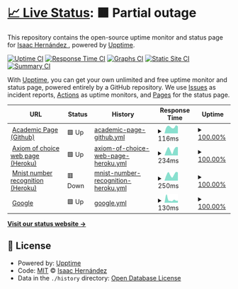 # [📈 Live Status](https://demo.upptime.js.org): <!--live status--> **🟧 Partial outage**

This repository contains the open-source uptime monitor and status page for [Isaac Hernández ](https://axiom-of-choice.herokuapp.com/), powered by [Upptime](https://github.com/upptime/upptime).

[![Uptime CI](https://github.com/axiom-of-choice/uptime/workflows/Uptime%20CI/badge.svg)](https://github.com/axiom-of-choice/uptime/actions?query=workflow%3A%22Uptime+CI%22)
[![Response Time CI](https://github.com/axiom-of-choice/uptime/workflows/Response%20Time%20CI/badge.svg)](https://github.com/axiom-of-choice/uptime/actions?query=workflow%3A%22Response+Time+CI%22)
[![Graphs CI](https://github.com/axiom-of-choice/uptime/workflows/Graphs%20CI/badge.svg)](https://github.com/axiom-of-choice/uptime/actions?query=workflow%3A%22Graphs+CI%22)
[![Static Site CI](https://github.com/axiom-of-choice/uptime/workflows/Static%20Site%20CI/badge.svg)](https://github.com/axiom-of-choice/uptime/actions?query=workflow%3A%22Static+Site+CI%22)
[![Summary CI](https://github.com/axiom-of-choice/uptime/workflows/Summary%20CI/badge.svg)](https://github.com/axiom-of-choice/uptime/actions?query=workflow%3A%22Summary+CI%22)

With [Upptime](https://upptime.js.org), you can get your own unlimited and free uptime monitor and status page, powered entirely by a GitHub repository. We use [Issues](https://github.com/axiom-of-choice/uptime/issues) as incident reports, [Actions](https://github.com/axiom-of-choice/uptime/actions) as uptime monitors, and [Pages](https://demo.upptime.js.org) for the status page.

<!--start: status pages-->
<!-- This summary is generated by Upptime (https://github.com/upptime/upptime) -->
<!-- Do not edit this manually, your changes will be overwritten -->
<!-- prettier-ignore -->
| URL | Status | History | Response Time | Uptime |
| --- | ------ | ------- | ------------- | ------ |
| <img alt="" src="https://favicons.githubusercontent.com/axiom-of-choice.github.io" height="13"> [Academic Page (Github)](https://axiom-of-choice.github.io/) | 🟩 Up | [academic-page-github.yml](https://github.com/axiom-of-choice/uptime/commits/HEAD/history/academic-page-github.yml) | <details><summary><img alt="Response time graph" src="./graphs/academic-page-github/response-time-week.png" height="20"> 116ms</summary><br><a href="https://demo.upptime.js.org/history/academic-page-github"><img alt="Response time 105" src="https://img.shields.io/endpoint?url=https%3A%2F%2Fraw.githubusercontent.com%2Faxiom-of-choice%2Fuptime%2FHEAD%2Fapi%2Facademic-page-github%2Fresponse-time.json"></a><br><a href="https://demo.upptime.js.org/history/academic-page-github"><img alt="24-hour response time 125" src="https://img.shields.io/endpoint?url=https%3A%2F%2Fraw.githubusercontent.com%2Faxiom-of-choice%2Fuptime%2FHEAD%2Fapi%2Facademic-page-github%2Fresponse-time-day.json"></a><br><a href="https://demo.upptime.js.org/history/academic-page-github"><img alt="7-day response time 116" src="https://img.shields.io/endpoint?url=https%3A%2F%2Fraw.githubusercontent.com%2Faxiom-of-choice%2Fuptime%2FHEAD%2Fapi%2Facademic-page-github%2Fresponse-time-week.json"></a><br><a href="https://demo.upptime.js.org/history/academic-page-github"><img alt="30-day response time 96" src="https://img.shields.io/endpoint?url=https%3A%2F%2Fraw.githubusercontent.com%2Faxiom-of-choice%2Fuptime%2FHEAD%2Fapi%2Facademic-page-github%2Fresponse-time-month.json"></a><br><a href="https://demo.upptime.js.org/history/academic-page-github"><img alt="1-year response time 105" src="https://img.shields.io/endpoint?url=https%3A%2F%2Fraw.githubusercontent.com%2Faxiom-of-choice%2Fuptime%2FHEAD%2Fapi%2Facademic-page-github%2Fresponse-time-year.json"></a></details> | <details><summary><a href="https://demo.upptime.js.org/history/academic-page-github">100.00%</a></summary><a href="https://demo.upptime.js.org/history/academic-page-github"><img alt="All-time uptime 100.00%" src="https://img.shields.io/endpoint?url=https%3A%2F%2Fraw.githubusercontent.com%2Faxiom-of-choice%2Fuptime%2FHEAD%2Fapi%2Facademic-page-github%2Fuptime.json"></a><br><a href="https://demo.upptime.js.org/history/academic-page-github"><img alt="24-hour uptime 100.00%" src="https://img.shields.io/endpoint?url=https%3A%2F%2Fraw.githubusercontent.com%2Faxiom-of-choice%2Fuptime%2FHEAD%2Fapi%2Facademic-page-github%2Fuptime-day.json"></a><br><a href="https://demo.upptime.js.org/history/academic-page-github"><img alt="7-day uptime 100.00%" src="https://img.shields.io/endpoint?url=https%3A%2F%2Fraw.githubusercontent.com%2Faxiom-of-choice%2Fuptime%2FHEAD%2Fapi%2Facademic-page-github%2Fuptime-week.json"></a><br><a href="https://demo.upptime.js.org/history/academic-page-github"><img alt="30-day uptime 100.00%" src="https://img.shields.io/endpoint?url=https%3A%2F%2Fraw.githubusercontent.com%2Faxiom-of-choice%2Fuptime%2FHEAD%2Fapi%2Facademic-page-github%2Fuptime-month.json"></a><br><a href="https://demo.upptime.js.org/history/academic-page-github"><img alt="1-year uptime 100.00%" src="https://img.shields.io/endpoint?url=https%3A%2F%2Fraw.githubusercontent.com%2Faxiom-of-choice%2Fuptime%2FHEAD%2Fapi%2Facademic-page-github%2Fuptime-year.json"></a></details>
| <img alt="" src="https://favicons.githubusercontent.com/axiom-of-choice.herokuapp.com" height="13"> [Axiom of choice web page (Heroku)](https://axiom-of-choice.herokuapp.com/) | 🟩 Up | [axiom-of-choice-web-page-heroku.yml](https://github.com/axiom-of-choice/uptime/commits/HEAD/history/axiom-of-choice-web-page-heroku.yml) | <details><summary><img alt="Response time graph" src="./graphs/axiom-of-choice-web-page-heroku/response-time-week.png" height="20"> 234ms</summary><br><a href="https://demo.upptime.js.org/history/axiom-of-choice-web-page-heroku"><img alt="Response time 392" src="https://img.shields.io/endpoint?url=https%3A%2F%2Fraw.githubusercontent.com%2Faxiom-of-choice%2Fuptime%2FHEAD%2Fapi%2Faxiom-of-choice-web-page-heroku%2Fresponse-time.json"></a><br><a href="https://demo.upptime.js.org/history/axiom-of-choice-web-page-heroku"><img alt="24-hour response time 326" src="https://img.shields.io/endpoint?url=https%3A%2F%2Fraw.githubusercontent.com%2Faxiom-of-choice%2Fuptime%2FHEAD%2Fapi%2Faxiom-of-choice-web-page-heroku%2Fresponse-time-day.json"></a><br><a href="https://demo.upptime.js.org/history/axiom-of-choice-web-page-heroku"><img alt="7-day response time 234" src="https://img.shields.io/endpoint?url=https%3A%2F%2Fraw.githubusercontent.com%2Faxiom-of-choice%2Fuptime%2FHEAD%2Fapi%2Faxiom-of-choice-web-page-heroku%2Fresponse-time-week.json"></a><br><a href="https://demo.upptime.js.org/history/axiom-of-choice-web-page-heroku"><img alt="30-day response time 380" src="https://img.shields.io/endpoint?url=https%3A%2F%2Fraw.githubusercontent.com%2Faxiom-of-choice%2Fuptime%2FHEAD%2Fapi%2Faxiom-of-choice-web-page-heroku%2Fresponse-time-month.json"></a><br><a href="https://demo.upptime.js.org/history/axiom-of-choice-web-page-heroku"><img alt="1-year response time 392" src="https://img.shields.io/endpoint?url=https%3A%2F%2Fraw.githubusercontent.com%2Faxiom-of-choice%2Fuptime%2FHEAD%2Fapi%2Faxiom-of-choice-web-page-heroku%2Fresponse-time-year.json"></a></details> | <details><summary><a href="https://demo.upptime.js.org/history/axiom-of-choice-web-page-heroku">100.00%</a></summary><a href="https://demo.upptime.js.org/history/axiom-of-choice-web-page-heroku"><img alt="All-time uptime 86.88%" src="https://img.shields.io/endpoint?url=https%3A%2F%2Fraw.githubusercontent.com%2Faxiom-of-choice%2Fuptime%2FHEAD%2Fapi%2Faxiom-of-choice-web-page-heroku%2Fuptime.json"></a><br><a href="https://demo.upptime.js.org/history/axiom-of-choice-web-page-heroku"><img alt="24-hour uptime 100.00%" src="https://img.shields.io/endpoint?url=https%3A%2F%2Fraw.githubusercontent.com%2Faxiom-of-choice%2Fuptime%2FHEAD%2Fapi%2Faxiom-of-choice-web-page-heroku%2Fuptime-day.json"></a><br><a href="https://demo.upptime.js.org/history/axiom-of-choice-web-page-heroku"><img alt="7-day uptime 100.00%" src="https://img.shields.io/endpoint?url=https%3A%2F%2Fraw.githubusercontent.com%2Faxiom-of-choice%2Fuptime%2FHEAD%2Fapi%2Faxiom-of-choice-web-page-heroku%2Fuptime-week.json"></a><br><a href="https://demo.upptime.js.org/history/axiom-of-choice-web-page-heroku"><img alt="30-day uptime 98.64%" src="https://img.shields.io/endpoint?url=https%3A%2F%2Fraw.githubusercontent.com%2Faxiom-of-choice%2Fuptime%2FHEAD%2Fapi%2Faxiom-of-choice-web-page-heroku%2Fuptime-month.json"></a><br><a href="https://demo.upptime.js.org/history/axiom-of-choice-web-page-heroku"><img alt="1-year uptime 86.88%" src="https://img.shields.io/endpoint?url=https%3A%2F%2Fraw.githubusercontent.com%2Faxiom-of-choice%2Fuptime%2FHEAD%2Fapi%2Faxiom-of-choice-web-page-heroku%2Fuptime-year.json"></a></details>
| <img alt="" src="https://favicons.githubusercontent.com/num-recognizer.herokuapp.com" height="13"> [Mnist number recognition (Heroku)](https://num-recognizer.herokuapp.com/) | 🟥 Down | [mnist-number-recognition-heroku.yml](https://github.com/axiom-of-choice/uptime/commits/HEAD/history/mnist-number-recognition-heroku.yml) | <details><summary><img alt="Response time graph" src="./graphs/mnist-number-recognition-heroku/response-time-week.png" height="20"> 250ms</summary><br><a href="https://demo.upptime.js.org/history/mnist-number-recognition-heroku"><img alt="Response time 294" src="https://img.shields.io/endpoint?url=https%3A%2F%2Fraw.githubusercontent.com%2Faxiom-of-choice%2Fuptime%2FHEAD%2Fapi%2Fmnist-number-recognition-heroku%2Fresponse-time.json"></a><br><a href="https://demo.upptime.js.org/history/mnist-number-recognition-heroku"><img alt="24-hour response time 324" src="https://img.shields.io/endpoint?url=https%3A%2F%2Fraw.githubusercontent.com%2Faxiom-of-choice%2Fuptime%2FHEAD%2Fapi%2Fmnist-number-recognition-heroku%2Fresponse-time-day.json"></a><br><a href="https://demo.upptime.js.org/history/mnist-number-recognition-heroku"><img alt="7-day response time 250" src="https://img.shields.io/endpoint?url=https%3A%2F%2Fraw.githubusercontent.com%2Faxiom-of-choice%2Fuptime%2FHEAD%2Fapi%2Fmnist-number-recognition-heroku%2Fresponse-time-week.json"></a><br><a href="https://demo.upptime.js.org/history/mnist-number-recognition-heroku"><img alt="30-day response time 195" src="https://img.shields.io/endpoint?url=https%3A%2F%2Fraw.githubusercontent.com%2Faxiom-of-choice%2Fuptime%2FHEAD%2Fapi%2Fmnist-number-recognition-heroku%2Fresponse-time-month.json"></a><br><a href="https://demo.upptime.js.org/history/mnist-number-recognition-heroku"><img alt="1-year response time 294" src="https://img.shields.io/endpoint?url=https%3A%2F%2Fraw.githubusercontent.com%2Faxiom-of-choice%2Fuptime%2FHEAD%2Fapi%2Fmnist-number-recognition-heroku%2Fresponse-time-year.json"></a></details> | <details><summary><a href="https://demo.upptime.js.org/history/mnist-number-recognition-heroku">100.00%</a></summary><a href="https://demo.upptime.js.org/history/mnist-number-recognition-heroku"><img alt="All-time uptime 92.88%" src="https://img.shields.io/endpoint?url=https%3A%2F%2Fraw.githubusercontent.com%2Faxiom-of-choice%2Fuptime%2FHEAD%2Fapi%2Fmnist-number-recognition-heroku%2Fuptime.json"></a><br><a href="https://demo.upptime.js.org/history/mnist-number-recognition-heroku"><img alt="24-hour uptime 100.00%" src="https://img.shields.io/endpoint?url=https%3A%2F%2Fraw.githubusercontent.com%2Faxiom-of-choice%2Fuptime%2FHEAD%2Fapi%2Fmnist-number-recognition-heroku%2Fuptime-day.json"></a><br><a href="https://demo.upptime.js.org/history/mnist-number-recognition-heroku"><img alt="7-day uptime 100.00%" src="https://img.shields.io/endpoint?url=https%3A%2F%2Fraw.githubusercontent.com%2Faxiom-of-choice%2Fuptime%2FHEAD%2Fapi%2Fmnist-number-recognition-heroku%2Fuptime-week.json"></a><br><a href="https://demo.upptime.js.org/history/mnist-number-recognition-heroku"><img alt="30-day uptime 100.00%" src="https://img.shields.io/endpoint?url=https%3A%2F%2Fraw.githubusercontent.com%2Faxiom-of-choice%2Fuptime%2FHEAD%2Fapi%2Fmnist-number-recognition-heroku%2Fuptime-month.json"></a><br><a href="https://demo.upptime.js.org/history/mnist-number-recognition-heroku"><img alt="1-year uptime 92.88%" src="https://img.shields.io/endpoint?url=https%3A%2F%2Fraw.githubusercontent.com%2Faxiom-of-choice%2Fuptime%2FHEAD%2Fapi%2Fmnist-number-recognition-heroku%2Fuptime-year.json"></a></details>
| <img alt="" src="https://favicons.githubusercontent.com/www.google.com" height="13"> [Google](https://www.google.com) | 🟩 Up | [google.yml](https://github.com/axiom-of-choice/uptime/commits/HEAD/history/google.yml) | <details><summary><img alt="Response time graph" src="./graphs/google/response-time-week.png" height="20"> 130ms</summary><br><a href="https://demo.upptime.js.org/history/google"><img alt="Response time 101" src="https://img.shields.io/endpoint?url=https%3A%2F%2Fraw.githubusercontent.com%2Faxiom-of-choice%2Fuptime%2FHEAD%2Fapi%2Fgoogle%2Fresponse-time.json"></a><br><a href="https://demo.upptime.js.org/history/google"><img alt="24-hour response time 86" src="https://img.shields.io/endpoint?url=https%3A%2F%2Fraw.githubusercontent.com%2Faxiom-of-choice%2Fuptime%2FHEAD%2Fapi%2Fgoogle%2Fresponse-time-day.json"></a><br><a href="https://demo.upptime.js.org/history/google"><img alt="7-day response time 130" src="https://img.shields.io/endpoint?url=https%3A%2F%2Fraw.githubusercontent.com%2Faxiom-of-choice%2Fuptime%2FHEAD%2Fapi%2Fgoogle%2Fresponse-time-week.json"></a><br><a href="https://demo.upptime.js.org/history/google"><img alt="30-day response time 105" src="https://img.shields.io/endpoint?url=https%3A%2F%2Fraw.githubusercontent.com%2Faxiom-of-choice%2Fuptime%2FHEAD%2Fapi%2Fgoogle%2Fresponse-time-month.json"></a><br><a href="https://demo.upptime.js.org/history/google"><img alt="1-year response time 101" src="https://img.shields.io/endpoint?url=https%3A%2F%2Fraw.githubusercontent.com%2Faxiom-of-choice%2Fuptime%2FHEAD%2Fapi%2Fgoogle%2Fresponse-time-year.json"></a></details> | <details><summary><a href="https://demo.upptime.js.org/history/google">100.00%</a></summary><a href="https://demo.upptime.js.org/history/google"><img alt="All-time uptime 100.00%" src="https://img.shields.io/endpoint?url=https%3A%2F%2Fraw.githubusercontent.com%2Faxiom-of-choice%2Fuptime%2FHEAD%2Fapi%2Fgoogle%2Fuptime.json"></a><br><a href="https://demo.upptime.js.org/history/google"><img alt="24-hour uptime 100.00%" src="https://img.shields.io/endpoint?url=https%3A%2F%2Fraw.githubusercontent.com%2Faxiom-of-choice%2Fuptime%2FHEAD%2Fapi%2Fgoogle%2Fuptime-day.json"></a><br><a href="https://demo.upptime.js.org/history/google"><img alt="7-day uptime 100.00%" src="https://img.shields.io/endpoint?url=https%3A%2F%2Fraw.githubusercontent.com%2Faxiom-of-choice%2Fuptime%2FHEAD%2Fapi%2Fgoogle%2Fuptime-week.json"></a><br><a href="https://demo.upptime.js.org/history/google"><img alt="30-day uptime 100.00%" src="https://img.shields.io/endpoint?url=https%3A%2F%2Fraw.githubusercontent.com%2Faxiom-of-choice%2Fuptime%2FHEAD%2Fapi%2Fgoogle%2Fuptime-month.json"></a><br><a href="https://demo.upptime.js.org/history/google"><img alt="1-year uptime 100.00%" src="https://img.shields.io/endpoint?url=https%3A%2F%2Fraw.githubusercontent.com%2Faxiom-of-choice%2Fuptime%2FHEAD%2Fapi%2Fgoogle%2Fuptime-year.json"></a></details>

<!--end: status pages-->

[**Visit our status website →**](https://demo.upptime.js.org)

## 📄 License

- Powered by: [Upptime](https://github.com/upptime/upptime)
- Code: [MIT](./LICENSE) © [Isaac Hernández ](https://axiom-of-choice.herokuapp.com/)
- Data in the `./history` directory: [Open Database License](https://opendatacommons.org/licenses/odbl/1-0/)
